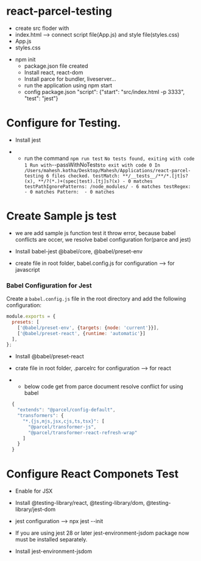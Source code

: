 # react-parcel-testing
- create src floder with 
- index.html --> connect script file(App.js) and style file(styles.css)
- App.js
- styles.css

* npm init
  - package.json file created
  - Install react, react-dom
  - Install parce for bundler, liveserver...
  - run the application using npm start
  - config package.json "script": {"start": "src/index.html -p 3333", "test": "jest"}
  

# Configure for Testing.
- Install jest


- - run the command `npm run test`
      `
            No tests found, exiting with code 1
          Run with `--passWithNoTests` to exit with code 0
          In /Users/mahesh.kotha/Desktop/Mahesh/Applications/react-parcel-testing
            6 files checked.
            testMatch: **/__tests__/**/*.[jt]s?(x), **/?(*.)+(spec|test).[tj]s?(x) - 0 matches
            testPathIgnorePatterns: /node_modules/ - 6 matches
            testRegex:  - 0 matches
          Pattern:  - 0 matches
      `
  


# Create Sample js test
  - we are add sample js function test it throw error, because babel conflicts are occer, we resolve babel configuration for(parce and jest)

  - Install babel-jest @babel/core, @babel/preset-env
  - create file in root folder, babel.config.js for configuration --> for javascript 

   ### Babel Configuration for Jest

Create a `babel.config.js` file in the root directory and add the following configuration:


```javascript
module.exports = {
  presets: [
    ['@babel/preset-env', {targets: {node: 'current'}}],
    ['@babel/preset-react', {runtime: 'automatic'}]
  ],
};
```
- Install @babel/preset-react


- crate file in root folder, .parcelrc for configuration --> for react
- - below code get from parce document resolve conflict for using babel
```javascript
  {
    "extends": "@parcel/config-default",
    "transformers": {
      "*.{js,mjs,jsx,cjs,ts,tsx}": [
        "@parcel/transformer-js",
        "@parcel/transformer-react-refresh-wrap"
      ]
    }
  }
```


# Configure React Componets Test

- Enable for JSX
- Install @testing-library/react,  @testing-library/dom, @testing-library/jest-dom

- jest configuration --> npx jest --init
- If you are using jest 28 or later jest-environment-jsdom package now must be installed separately.

- Install jest-environment-jsdom


